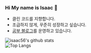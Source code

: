### Hi My name is Isaac 👋  
 - 클린 코드를 지향합니다.  
 - 조급하지 않게, 꾸준히 성장하고 싶습니다.  
 - [공부 블로그](https://isaac56.github.io)를 운영하고 있습니다.  

![isaac56's github stats](https://github-readme-stats.vercel.app/api?username=isaac56&show_icons=true&theme=radical)  
![Top Langs](https://github-readme-stats.vercel.app/api/top-langs/?username=isaac56&layout=compact&theme=radical)

<!--
**isaac56/isaac56** is a ✨ _special_ ✨ repository because its `README.md` (this file) appears on your GitHub profile.

Here are some ideas to get you started:

- 🔭 I’m currently working on ...
- 🌱 I’m currently learning ...
- 👯 I’m looking to collaborate on ...
- 🤔 I’m looking for help with ...
- 💬 Ask me about ...
- 📫 How to reach me: ...
- 😄 Pronouns: ...
- ⚡ Fun fact: ...
-->
